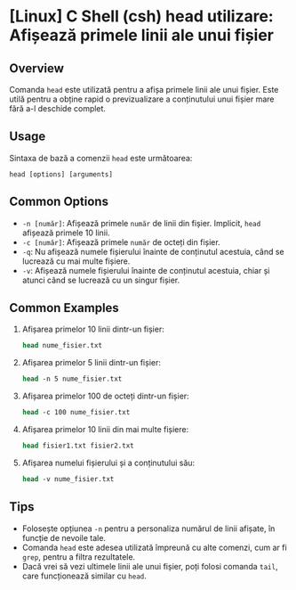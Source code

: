 # [Linux] C Shell (csh) head utilizare: Afișează primele linii ale unui fișier

## Overview
Comanda `head` este utilizată pentru a afișa primele linii ale unui fișier. Este utilă pentru a obține rapid o previzualizare a conținutului unui fișier mare fără a-l deschide complet.

## Usage
Sintaxa de bază a comenzii `head` este următoarea:

```
head [options] [arguments]
```

## Common Options
- `-n [număr]`: Afișează primele `număr` de linii din fișier. Implicit, `head` afișează primele 10 linii.
- `-c [număr]`: Afișează primele `număr` de octeți din fișier.
- `-q`: Nu afișează numele fișierului înainte de conținutul acestuia, când se lucrează cu mai multe fișiere.
- `-v`: Afișează numele fișierului înainte de conținutul acestuia, chiar și atunci când se lucrează cu un singur fișier.

## Common Examples
1. Afișarea primelor 10 linii dintr-un fișier:
   ```csh
   head nume_fisier.txt
   ```

2. Afișarea primelor 5 linii dintr-un fișier:
   ```csh
   head -n 5 nume_fisier.txt
   ```

3. Afișarea primelor 100 de octeți dintr-un fișier:
   ```csh
   head -c 100 nume_fisier.txt
   ```

4. Afișarea primelor 10 linii din mai multe fișiere:
   ```csh
   head fisier1.txt fisier2.txt
   ```

5. Afișarea numelui fișierului și a conținutului său:
   ```csh
   head -v nume_fisier.txt
   ```

## Tips
- Folosește opțiunea `-n` pentru a personaliza numărul de linii afișate, în funcție de nevoile tale.
- Comanda `head` este adesea utilizată împreună cu alte comenzi, cum ar fi `grep`, pentru a filtra rezultatele.
- Dacă vrei să vezi ultimele linii ale unui fișier, poți folosi comanda `tail`, care funcționează similar cu `head`.